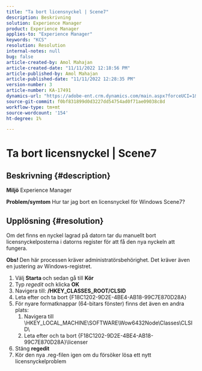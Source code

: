 ```yaml
---
title: "Ta bort licensnyckel | Scene7"
description: Beskrivning
solution: Experience Manager
product: Experience Manager
applies-to: "Experience Manager"
keywords: "KCS"
resolution: Resolution
internal-notes: null
bug: false
article-created-by: Amol Mahajan
article-created-date: "11/11/2022 12:18:56 PM"
article-published-by: Amol Mahajan
article-published-date: "11/11/2022 12:28:35 PM"
version-number: 3
article-number: KA-17491
dynamics-url: "https://adobe-ent.crm.dynamics.com/main.aspx?forceUCI=1&pagetype=entityrecord&etn=knowledgearticle&id=f740c200-bb61-ed11-9562-6045bd0067ea"
source-git-commit: f0bf831899d0d3227dd54754ad0f71ae09038c8d
workflow-type: tm+mt
source-wordcount: '154'
ht-degree: 1%

---
```


# Ta bort licensnyckel | Scene7

## Beskrivning {#description}

<b>Miljö</b>
Experience Manager


<b>Problem/symtom</b>
Hur tar jag bort en licensnyckel för Windows Scene7?


## Upplösning {#resolution}


Om det finns en nyckel lagrad på datorn tar du manuellt bort licensnyckelposterna i datorns register för att få den nya nyckeln att fungera.

<b>Obs! </b>Den här processen kräver administratörsbehörighet. Det kräver även en justering av Windows-registret.

1. Välj <b>Starta </b>och sedan gå till <b>Kör</b>
2. Typ *regedit* och klicka <b>OK</b>
3. Navigera till: <b>/HKEY_CLASSES_ROOT/CLSID</b>
4. Leta efter och ta bort {F18C1202-9D2E-4BE4-AB18-99C7E870D28A}
5. För nyare formatknappar (64-bitars fönster) finns det även en andra plats:
   1. Navigera till \HKEY_LOCAL_MACHINE\SOFTWARE\Wow6432Node\Classes\CLSID\
   2. Leta efter och ta bort {F18C1202-9D2E-4BE4-AB18-99C7E870D28A}\licenser
6. Stäng <b>regedit</b>
7. Kör den nya .reg-filen igen om du försöker lösa ett nytt licensnyckelproblem

